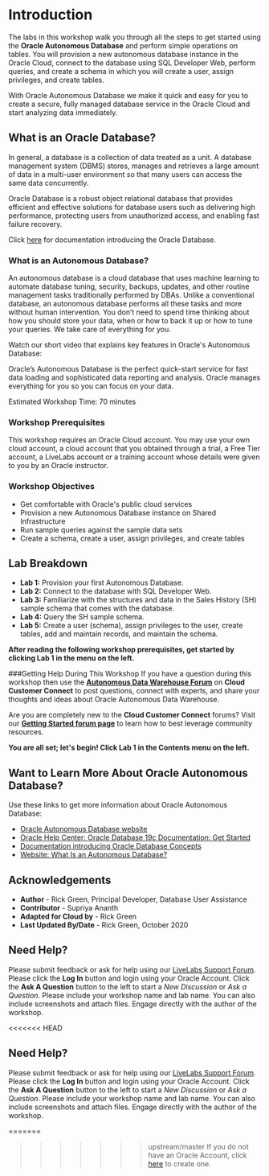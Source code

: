 # Introduction                                   

The labs in this workshop walk you through all the steps to get started using the **Oracle Autonomous Database** and perform simple operations on tables. You will provision a new autonomous database instance in the Oracle Cloud, connect to the database using SQL Developer Web, perform queries, and create a schema in which you will create a user, assign privileges, and create tables.

With Oracle Autonomous Database we make it quick and easy for you to create a secure, fully managed database service in the Oracle Cloud and start analyzing data immediately.

## **What is an Oracle Database?**
In general, a database is a collection of data treated as a unit. A database management system (DBMS) stores, manages and retrieves a large amount of data in a multi-user environment so that many users can access the same data concurrently.

Oracle Database is a robust object relational database that provides efficient and effective solutions for database users such as delivering high performance, protecting users from unauthorized access, and enabling fast failure recovery.

Click [here](https://docs.oracle.com/en/database/oracle/oracle-database/19/cncpt/introduction-to-oracle-database.html#GUID-A42A6EF0-20F8-4F4B-AFF7-09C100AE581E) for documentation introducing the Oracle Database.

### **What is an Autonomous Database?**
An autonomous database is a cloud database that uses machine learning to automate database tuning, security, backups, updates, and other routine management tasks traditionally performed by DBAs. Unlike a conventional database, an autonomous database performs all these tasks and more without human intervention. You don’t need to spend time thinking about how you should store your data, when or how to back it up or how to tune your queries. We take care of everything for you.

Watch our short video that explains key features in Oracle's Autonomous Database:

[](youtube:c-DUIePFKco)

Oracle’s Autonomous Database is the perfect quick-start service for fast data loading and sophisticated data reporting and analysis. Oracle manages everything for you so you can focus on your data.

Estimated Workshop Time: 70 minutes

### Workshop Prerequisites
This workshop requires an Oracle Cloud account. You may use your own cloud account, a cloud account that you obtained through a trial, a Free Tier account, a LiveLabs account or a training account whose details were given to you by an Oracle instructor.

### Workshop Objectives
- Get comfortable with Oracle's public cloud services
- Provision a new Autonomous Database instance on Shared Infrastructure
- Run sample queries against the sample data sets
- Create a schema, create a user, assign privileges, and create tables

## Lab Breakdown
- **Lab 1:** Provision your first Autonomous Database.
- **Lab 2:** Connect to the database with SQL Developer Web.
- **Lab 3:** Familiarize with the structures and data in the Sales History (SH) sample schema that comes with the database.
- **Lab 4:** Query the SH sample schema.
- **Lab 5:** Create a user (schema), assign privileges to the user, create tables, add and maintain records, and maintain the schema.

**After reading the following workshop prerequisites, get started by clicking Lab 1 in the menu on the left.**

###Getting Help During This Workshop
If you have a question during this workshop then use the <a href="https://cloudcustomerconnect.oracle.com/resources/32a53f8587/summary" target="\_blank">**Autonomous Data Warehouse Forum**</a> on **Cloud Customer Connect** to post questions, connect with experts, and share your thoughts and ideas about Oracle Autonomous Data Warehouse.

Are you are completely new to the **Cloud Customer Connect**</a> forums? Visit our <a href="https://cloudcustomerconnect.oracle.com/pages/1f00b02b84" target="\_blank">**Getting Started forum page**</a> to learn how to best leverage community resources.

**You are all set; let's begin! Click Lab 1 in the Contents menu on the left.**

## Want to Learn More About Oracle Autonomous Database?

Use these links to get more information about Oracle Autonomous Database:

- <a href="https://www.oracle.com/database/autonomous-database.html" target="\_blank">Oracle Autonomous Database website</a>
- <a href="https://docs.oracle.com/en/database/oracle/oracle-database/19/index.html" target="\_blank">Oracle Help Center: Oracle Database 19c Documentation: Get Started</a>
- <a href="https://docs.oracle.com/en/database/oracle/oracle-database/19/cncpt/introduction-to-oracle-database.html#GUID-A42A6EF0-20F8-4F4B-AFF7-09C100AE581E" target="\_blank">Documentation introducing Oracle Database Concepts</a>
- <a href="https://www.oracle.com/database/what-is-autonomous-database.html" target="\_blank">Website: What Is an Autonomous Database?</a>

## Acknowledgements

- **Author** - Rick Green, Principal Developer, Database User Assistance
- **Contributor** - Supriya Ananth
- **Adapted for Cloud by** - Rick Green
- **Last Updated By/Date** - Rick Green, October 2020

## Need Help?
Please submit feedback or ask for help using our [LiveLabs Support Forum](https://community.oracle.com/tech/developers/categories/database-19c). Please click the **Log In** button and login using your Oracle Account. Click the **Ask A Question** button to the left to start a *New Discussion* or *Ask a Question*.  Please include your workshop name and lab name.  You can also include screenshots and attach files.  Engage directly with the author of the workshop.

<<<<<<< HEAD
## Need Help?
Please submit feedback or ask for help using our [LiveLabs Support Forum](https://community.oracle.com/tech/developers/categories/livelabsdiscussions). Please click the **Log In** button and login using your Oracle Account. Click the **Ask A Question** button to the left to start a *New Discussion* or *Ask a Question*.  Please include your workshop name and lab name.  You can also include screenshots and attach files.  Engage directly with the author of the workshop.

=======
>>>>>>> upstream/master
If you do not have an Oracle Account, click [here](https://profile.oracle.com/myprofile/account/create-account.jspx) to create one.
